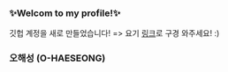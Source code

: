 ### ✨Welcom to my profile!✨

깃헙 계정을 새로 만들었습니다! => 요기 [링크](https://github.com/ohaeseong)로 구경 와주세요! :)

### 오해성 (O-HAESEONG)


